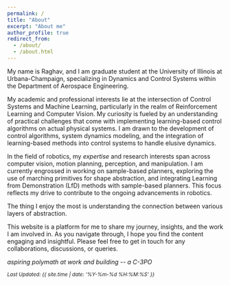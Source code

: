 ```yaml
---
permalink: /
title: "About"
excerpt: "About me"
author_profile: true
redirect_from: 
  - /about/
  - /about.html
---
```


My name is Raghav, and I am graduate student at the University of Illinois at Urbana-Champaign, specializing in Dynamics and Control Systems within the Department of Aerospace Engineering.

My academic and professional interests lie at the intersection of Control Systems and Machine Learning, particularly in the realm of Reinforcement Learning and Computer Vision. My curiosity is fueled by an understanding of practical challenges that come with implementing learning-based control algorithms on actual physical systems. I am drawn to the development of control algorithms, system dynamics modeling, and the integration of learning-based methods into control systems to handle elusive dynamics.

In the field of robotics, my *expertise* and research interests span across computer vision, motion planning, perception, and manipulation. I am currently engrossed in working on sample-based planners, exploring the use of marching primitives for shape abstraction, and integrating Learning from Demonstration (LfD) methods with sample-based planners. This focus reflects my drive to contribute to the ongoing advancements in robotics.

The thing I enjoy the most is understanding the connection between various layers of abstraction.

This website is a platform for me to share my journey, insights, and the work I am involved in. As you navigate through, I hope you find the content engaging and insightful. Please feel free to get in touch for any collaborations, discussions, or queries.

*aspiring polymath at work and building -- a C-3PO*


<span class="last-updated" style="font-size: smaller; font-style: italic;">Last Updated: {{ site.time | date: '%Y-%m-%d %H:%M:%S' }}</span>
